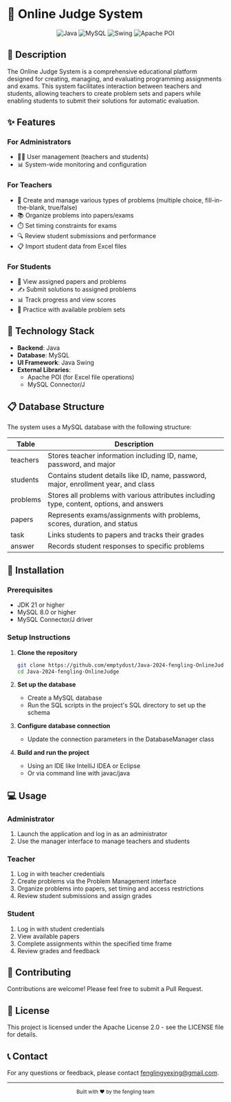 # 🚀 Online Judge System

<div align="center">
  
![Java](https://img.shields.io/badge/Java-ED8B00?style=for-the-badge&logo=openjdk&logoColor=white)
![MySQL](https://img.shields.io/badge/MySQL-4479A1?style=for-the-badge&logo=mysql&logoColor=white)
![Swing](https://img.shields.io/badge/Swing-007396?style=for-the-badge&logo=java&logoColor=white)
![Apache POI](https://img.shields.io/badge/Apache_POI-D22128?style=for-the-badge&logo=apache&logoColor=white)

</div>

## 📝 Description

The Online Judge System is a comprehensive educational platform designed for creating, managing, and evaluating programming assignments and exams. This system facilitates interaction between teachers and students, allowing teachers to create problem sets and papers while enabling students to submit their solutions for automatic evaluation.

## ✨ Features

### For Administrators
- 👨‍💼 User management (teachers and students)
- 📊 System-wide monitoring and configuration

### For Teachers
- 📝 Create and manage various types of problems (multiple choice, fill-in-the-blank, true/false)
- 📚 Organize problems into papers/exams
- ⏱️ Set timing constraints for exams
- 🔍 Review student submissions and performance
- 📋 Import student data from Excel files

### For Students
- 📄 View assigned papers and problems
- ✍️ Submit solutions to assigned problems
- 📊 Track progress and view scores
- 🧪 Practice with available problem sets

## 🔧 Technology Stack

- **Backend**: Java
- **Database**: MySQL
- **UI Framework**: Java Swing
- **External Libraries**: 
  - Apache POI (for Excel file operations)
  - MySQL Connector/J

## 📋 Database Structure

The system uses a MySQL database with the following structure:

| Table    | Description                                                                               |
| -------- | ----------------------------------------------------------------------------------------- |
| teachers | Stores teacher information including ID, name, password, and major                        |
| students | Contains student details like ID, name, password, major, enrollment year, and class       |
| problems | Stores all problems with various attributes including type, content, options, and answers |
| papers   | Represents exams/assignments with problems, scores, duration, and status                  |
| task     | Links students to papers and tracks their grades                                          |
| answer   | Records student responses to specific problems                                            |

## 🚀 Installation

### Prerequisites
- JDK 21 or higher
- MySQL 8.0 or higher
- MySQL Connector/J driver

### Setup Instructions

1. **Clone the repository**
   ```bash
   git clone https://github.com/emptydust/Java-2024-fengling-OnlineJudge.git
   cd Java-2024-fengling-OnlineJudge
   ```

2. **Set up the database**
   - Create a MySQL database
   - Run the SQL scripts in the project's SQL directory to set up the schema

3. **Configure database connection**
   - Update the connection parameters in the DatabaseManager class

4. **Build and run the project**
   - Using an IDE like IntelliJ IDEA or Eclipse
   - Or via command line with javac/java

## 💻 Usage

### Administrator
1. Launch the application and log in as an administrator
2. Use the manager interface to manage teachers and students

### Teacher
1. Log in with teacher credentials
2. Create problems via the Problem Management interface
3. Organize problems into papers, set timing and access restrictions
4. Review student submissions and assign grades

### Student
1. Log in with student credentials
2. View available papers
3. Complete assignments within the specified time frame
4. Review grades and feedback

## 👥 Contributing

Contributions are welcome! Please feel free to submit a Pull Request.

## 📄 License

This project is licensed under the Apache License 2.0 - see the LICENSE file for details.

## 📞 Contact

For any questions or feedback, please contact [fenglingyexing@gmail.com](mailto:fenglingyexing@gmail.com).

---

<div align="center">
  <sub>Built with ❤️ by the fengling team</sub>
</div>
